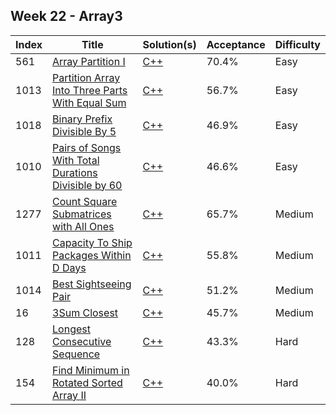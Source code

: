 ## Week 22 - Array3
Index|Title|Solution(s)|Acceptance|Difficulty
-|-|-|-|-
561|[Array Partition I](https://leetcode.com/problems/array-partition-i)|[C++](./561.array-partition-i.cpp)|70.4%|Easy
1013|[Partition Array Into Three Parts With Equal Sum](https://leetcode.com/problems/partition-array-into-three-parts-with-equal-sum)|[C++](./1013.partition-array-into-three-parts-with-equal-sum.cpp)|56.7%|Easy
1018|[Binary Prefix Divisible By 5](https://leetcode.com/problems/binary-prefix-divisible-by-5)|[C++](./1018.binary-prefix-divisible-by-5.cpp)|46.9%|Easy
1010|[Pairs of Songs With Total Durations Divisible by 60](https://leetcode.com/problems/pairs-of-songs-with-total-durations-divisible-by-60)|[C++](./1010.pairs-of-songs-with-total-durations-divisible-by-60.cpp)|46.6%|Easy
1277|[Count Square Submatrices with All Ones](https://leetcode.com/problems/count-square-submatrices-with-all-ones)|[C++](./1277.count-square-submatrices-with-all-ones.cpp)|65.7%|Medium
1011|[Capacity To Ship Packages Within D Days](https://leetcode.com/problems/capacity-to-ship-packages-within-d-days)|[C++](./1011.capacity-to-ship-packages-within-d-days.cpp)|55.8%|Medium
1014|[Best Sightseeing Pair](https://leetcode.com/problems/best-sightseeing-pair)|[C++](./1014.best-sightseeing-pair.cpp)|51.2%|Medium
16|[3Sum Closest](https://leetcode.com/problems/3sum-closest)|[C++](./16.3sum-closest.cpp)|45.7%|Medium
128|[Longest Consecutive Sequence](https://leetcode.com/problems/longest-consecutive-sequence)|[C++](./128.longest-consecutive-sequence.cpp)|43.3%|Hard
154|[Find Minimum in Rotated Sorted Array II](https://leetcode.com/problems/find-minimum-in-rotated-sorted-array-ii)|[C++](./154.find-minimum-in-rotated-sorted-array-ii.cpp)|40.0%|Hard
